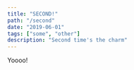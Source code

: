 ```yaml
---
title: "SECOND!"
path: "/second"
date: "2019-06-01"
tags: ["some", "other"]
description: "Second time's the charm"
---
```


Yoooo!
